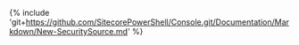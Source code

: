 {% include 'git+https://github.com/SitecorePowerShell/Console.git/Documentation/Markdown/New-SecuritySource.md' %}
